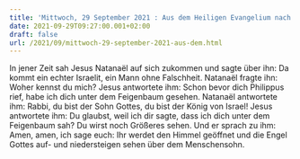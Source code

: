 ```yaml
---
title: 'Mittwoch, 29 September 2021 : Aus dem Heiligen Evangelium nach Johannes - Joh 1,47-51.'
date: 2021-09-29T09:27:00.001+02:00
draft: false
url: /2021/09/mittwoch-29-september-2021-aus-dem.html
---
```


In jener Zeit sah Jesus Natanaël auf sich zukommen und sagte über ihn: Da kommt ein echter Israelit, ein Mann ohne Falschheit. Natanaël fragte ihn: Woher kennst du mich? Jesus antwortete ihm: Schon bevor dich Philippus rief, habe ich dich unter dem Feigenbaum gesehen. Natanaël antwortete ihm: Rabbi, du bist der Sohn Gottes, du bist der König von Israel! Jesus antwortete ihm: Du glaubst, weil ich dir sagte, dass ich dich unter dem Feigenbaum sah? Du wirst noch Größeres sehen. Und er sprach zu ihm: Amen, amen, ich sage euch: Ihr werdet den Himmel geöffnet und die Engel Gottes auf- und niedersteigen sehen über dem Menschensohn.